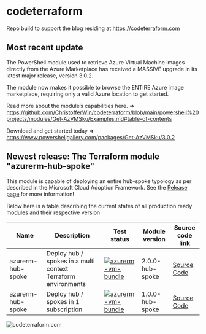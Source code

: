 # codeterraform
Repo build to support the blog residing at https://codeterraform.com

## Most recent update
The PowerShell module used to retrieve Azure Virtual Machine images directly from the Azure Marketplace has received a MASSIVE upgrade in its latest major release, version 3.0.2.

The module now makes it possible to browse the ENTIRE Azure image marketplace, requiring only a valid Azure location to get started.

Read more about the module’s capabilities here. => https://github.com/ChristofferWin/codeterraform/blob/main/powershell%20projects/modules/Get-AzVMSku/Examples.md#table-of-contents

Download and get started today => https://www.powershellgallery.com/packages/Get-AzVMSku/3.0.2

## Newest release: The Terraform module "azurerm-hub-spoke"

This module is capable of deploying an entire hub-spoke typology as per described in the Microsoft Cloud Adoption Framework. See the <a href="https://github.com/ChristofferWin/codeterraform/releases/tag/1.0.0-hub-spoke">Release page</a> for more information!

Below here is a table describing the current states of all production ready modules and their respective version

| Name       | Description            | Test status | Module version | Source code link                  |
|-----------------|-------------------------|-------------|--------------|----------------------------------------|
|   azurerm-hub-spoke    | Deploy hub / spokes in a multi context Terraform environments  | [![azurerm-vm-bundle](https://github.com/ChristofferWin/codeterraform/actions/workflows/Test_terraform_module.yml/badge.svg)](https://github.com/ChristofferWin/codeterraform/actions/workflows/Test_terraform_module.yml) | 2.0.0-hub-spoke | [Source Code](https://github.com/ChristofferWin/codeterraform/blob/2.0.0-hub-spoke/terraform%20projects/modules/azurerm-hub-spoke/azurerm-hub-spoke.tf)|
| azurerm-hub-spoke | Deploy hub / spokes in 1 subscription  |   [![azurerm-vm-bundle](https://github.com/ChristofferWin/codeterraform/actions/workflows/Test_terraform_module.yml/badge.svg)](https://github.com/ChristofferWin/codeterraform/actions/workflows/Test_terraform_module.yml)   |     1.0.0-hub-spoke     | [Source Code](https://github.com/ChristofferWin/codeterraform/blob/1.0.0-hub-spoke/terraform%20projects/modules/azurerm-hub-spoke/azurerm-hub-spoke.tf)  |

![codeterraform.com](https://static.wixstatic.com/media/12b015_965de78de7c74fbda9620030b81f8a1e~mv2.png/v1/fill/w_1230,h_444,al_c,q_90,usm_0.66_1.00_0.01,enc_auto/12b015_965de78de7c74fbda9620030b81f8a1e~mv2.png "Blog logo")
